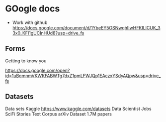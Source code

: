 # GOogle docs

- Work with github https://docs.google.com/document/d/1YbeEY5OSNwqhIIwHFKILICUK_33x0_KFI1gUCInHUd8?usp=drive_fs

##  Forms

Getting to know you

https://docs.google.com/open?id=1uBqmnmVKWKFABWTg7dxZ1pmLFWJQp1EAczxYSdyAQpw&usp=drive_fs


## Datasets
Data sets
Kaggle https://www.kaggle.com/datasets
Data Scientist Jobs
SciFi Stories Text Corpus
arXiv Dataset 1.7M papers


